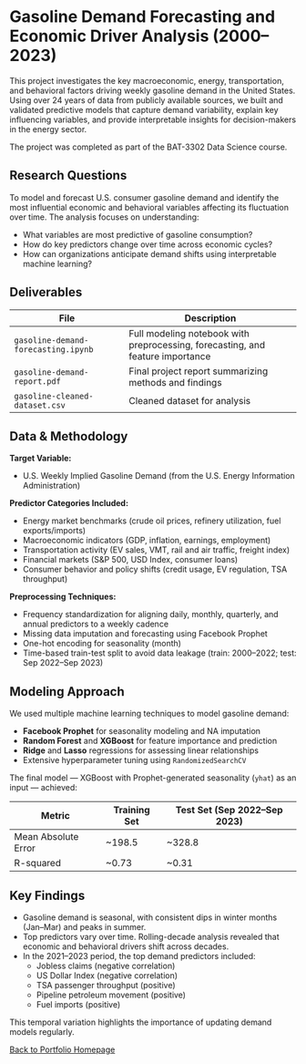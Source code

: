 # Gasoline Demand Forecasting and Economic Driver Analysis (2000–2023)

This project investigates the key macroeconomic, energy, transportation, and behavioral factors driving weekly gasoline demand in the United States. Using over 24 years of data from publicly available sources, we built and validated predictive models that capture demand variability, explain key influencing variables, and provide interpretable insights for decision-makers in the energy sector.

The project was completed as part of the BAT-3302 Data Science course.


## Research Questions

To model and forecast U.S. consumer gasoline demand and identify the most influential economic and behavioral variables affecting its fluctuation over time. The analysis focuses on understanding:

- What variables are most predictive of gasoline consumption?
- How do key predictors change over time across economic cycles?
- How can organizations anticipate demand shifts using interpretable machine learning?
  

## Deliverables

| File | Description |
|------|-------------|
| `gasoline-demand-forecasting.ipynb` | Full modeling notebook with preprocessing, forecasting, and feature importance |
| `gasoline-demand-report.pdf` | Final project report summarizing methods and findings |
| `gasoline-cleaned-dataset.csv` | Cleaned dataset for analysis |


## Data & Methodology

**Target Variable:**  
- U.S. Weekly Implied Gasoline Demand (from the U.S. Energy Information Administration)

**Predictor Categories Included:**
- Energy market benchmarks (crude oil prices, refinery utilization, fuel exports/imports)
- Macroeconomic indicators (GDP, inflation, earnings, employment)
- Transportation activity (EV sales, VMT, rail and air traffic, freight index)
- Financial markets (S&P 500, USD Index, consumer loans)
- Consumer behavior and policy shifts (credit usage, EV regulation, TSA throughput)

**Preprocessing Techniques:**
- Frequency standardization for aligning daily, monthly, quarterly, and annual predictors to a weekly cadence
- Missing data imputation and forecasting using Facebook Prophet
- One-hot encoding for seasonality (month)
- Time-based train-test split to avoid data leakage (train: 2000–2022; test: Sep 2022–Sep 2023)


## Modeling Approach

We used multiple machine learning techniques to model gasoline demand:

- **Facebook Prophet** for seasonality modeling and NA imputation
- **Random Forest** and **XGBoost** for feature importance and prediction
- **Ridge** and **Lasso** regressions for assessing linear relationships
- Extensive hyperparameter tuning using `RandomizedSearchCV`

The final model — XGBoost with Prophet-generated seasonality (`yhat`) as an input — achieved:

| Metric             | Training Set | Test Set (Sep 2022–Sep 2023) |
|--------------------|--------------|-------------------------------|
| Mean Absolute Error| ~198.5       | ~328.8                        |
| R-squared          | ~0.73        | ~0.31                         |


## Key Findings

- Gasoline demand is seasonal, with consistent dips in winter months (Jan–Mar) and peaks in summer.
- Top predictors vary over time. Rolling-decade analysis revealed that economic and behavioral drivers shift across decades.
- In the 2021–2023 period, the top demand predictors included:
  - Jobless claims (negative correlation)
  - US Dollar Index (negative correlation)
  - TSA passenger throughput (positive)
  - Pipeline petroleum movement (positive)
  - Fuel imports (positive)

This temporal variation highlights the importance of updating demand models regularly.


[Back to Portfolio Homepage](../README.md)
